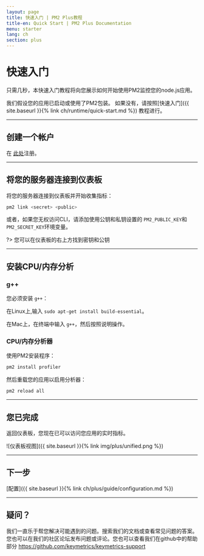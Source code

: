 ```yaml
---
layout: page
title: 快速入门 | PM2 Plus教程
title-en: Quick Start | PM2 Plus Documentation
menu: starter
lang: ch
section: plus
---
```


# 快速入门

只需几秒，本快速入门教程将向您展示如何开始使用PM2监控您的node.js应用。

我们假设您的应用已启动或使用了PM2包装。 如果没有，请按照[快速入门]({{ site.baseurl }}{% link ch/runtime/quick-start.md %}) 教程进行。

---

## 创建一个帐户

在 [此处](https://app.keymetrics.io/api/oauth/register)注册。

---

## 将您的服务器连接到仪表板

将您的服务器连接到仪表板并开始收集指标：

```bash
pm2 link <secret> <public>
```

或者，如果您无权访问CLI，请添加使用公钥和私钥设置的 `PM2_PUBLIC_KEY`和 `PM2_SECRET_KEY`环境变量。

?> 您可以在仪表板的右上方找到密钥和公钥

---

## 安装CPU/内存分析

### g++

您必须安装 `g++`：

在Linux上,输入 `sudo apt-get install build-essential`。

在Mac上，在终端中输入 `g++`，然后按照说明操作。

### CPU/内存分析器

使用PM2安装程序：

```bash
pm2 install profiler
```

然后重载您的应用以启用分析器：

```bash
pm2 reload all
```

---

## 您已完成

返回仪表板，您现在已可以访问您应用的实时指标。

![仪表板视图]({{ site.baseurl }}{% link img/plus/unified.png %})

---

## 下一步

[配置]({{ site.baseurl }}{% link ch/plus/guide/configuration.md %})

---

## 疑问？

我们一直乐于帮您解决可能遇到的问题。搜索我们的文档或查看常见问题的答案。您也可以在我们的社区论坛发布问题或评论。您也可以查看我们在github中的帮助部分 https://github.com/keymetrics/keymetrics-support



